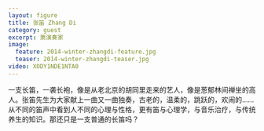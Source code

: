 ```yaml
---
layout: figure
title: 张笛 Zhang Di
category: guest
excerpt: 萧演奏家
image:
  feature: 2014-winter-zhangdi-feature.jpg
  teaser: 2014-winter-zhangdi-teaser.jpg
video: XODY1NDE1NTA0
---
```


一支长笛，一袭长袍，像是从老北京的胡同里走来的艺人，像是葱郁林间禅坐的高人。张笛先生为大家献上一曲又一曲独奏，古老的，温柔的，跳跃的，欢闹的......从不同的笛声中看到人不同的心理与性格，更有笛与心理学，与音乐治疗，与传统养生的知识。那还只是一支普通的长笛吗？